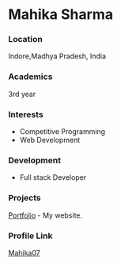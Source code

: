 # Mahika Sharma

### Location

Indore,Madhya Pradesh, India

### Academics

3rd year

### Interests

-   Competitive Programming
-   Web Development

### Development

-   Full stack Developer

### Projects

[Portfolio](https://mahikasharma-portfolio.herokuapp.com/) - My website.

### Profile Link

[Mahika07](https://github.com/Mahika07)
